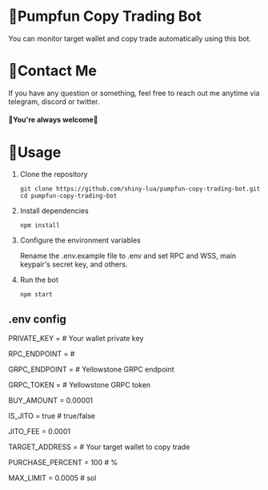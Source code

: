 # 🤖Pumpfun Copy Trading Bot

You can monitor target wallet and copy trade automatically using this bot.

# 💬Contact Me

If you have any question or something, feel free to reach out me anytime via telegram, discord or twitter.
<br>
#### 🌹You're always welcome🌹



# 👀Usage
1. Clone the repository

    ```
    git clone https://github.com/shiny-lua/pumpfun-copy-trading-bot.git
    cd pumpfun-copy-trading-bot
    ```
2. Install dependencies

    ```
    npm install
    ```
3. Configure the environment variables

    Rename the .env.example file to .env and set RPC and WSS, main keypair's secret key, and others.

4. Run the bot

    ```
    npm start
    ```


## .env config

PRIVATE_KEY = # Your wallet private key

RPC_ENDPOINT = # 

GRPC_ENDPOINT = # Yellowstone GRPC endpoint

GRPC_TOKEN = # Yellowstone GRPC token

BUY_AMOUNT = 0.00001

IS_JITO = true # true/false

JITO_FEE = 0.0001

TARGET_ADDRESS = # Your target wallet to copy trade

PURCHASE_PERCENT = 100  # %

MAX_LIMIT = 0.0005 # sol

